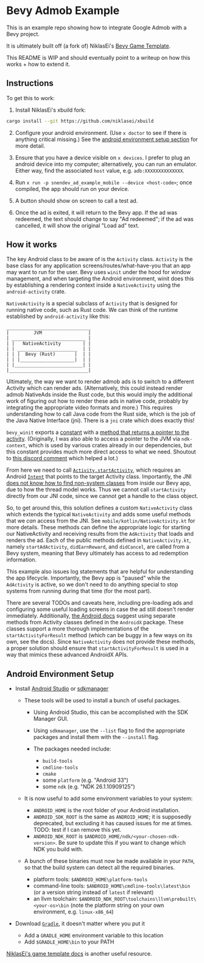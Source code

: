 # Bevy Admob Example

This is an example repo showing how to integrate Google Admob with a Bevy project.

It is ultimately built off (a fork of) NiklasEi's [Bevy Game Template](https://github.com/niklasEi/bevy_game_template).

This README is WIP and should eventually point to a writeup on how this works + how to extend it.

## Instructions

To get this to work:

1) Install NiklasEi's xbuild fork:

```sh
cargo install --git https://github.com/niklasei/xbuild
```

2) Configure your android environment. (Use `x doctor` to see if there is anything critical missing.) See the [android environment setup section](#android-environment-setup) for more detail.

3) Ensure that you have a device visible on `x devices`. I prefer to plug an android device into my computer; alternatively, you can run an emulator. Either way, find the associated `host` value, e.g. `adb:XXXXXXXXXXXXXX`.

4) Run `x run -p snendev_ad_example_mobile --device <host-code>`; once compiled, the app should run on your device.

5) A button should show on screen to call a test ad.

6) Once the ad is exited, it will return to the Bevy app. If the ad was redeemed, the text should change to say "Ad redeemed"; if the ad was cancelled, it will show the original "Load ad" text.

## How it works

The key Android class to be aware of is the `Activity` class. `Activity` is the base class for any application screens/routes/what-have-you that an app may want to run for the user. Bevy uses `winit` under the hood for window management, and when targeting the Android environment, winit does this by establishing a rendering context inside a `NativeActivity` using the `android-activity` crate.

`NativeActivity` is a special subclass of `Activity` that is designed for running native code, such as Rust code. We can think of the runtime established by `android-activity` like this:

```
_______________________________
|         JVM                 |
| ___________________________ |
| |   NativeActivity        | |
| | ______________________  | |
| | |  Bevy (Rust)       |  | |
| | |____________________|  | |
| |_________________________| |
|_____________________________|
```

Ultimately, the way we want to render admob ads is to switch to a different Activity which can render ads. (Alternatively, this could instead render admob NativeAds inside the Rust code, but this would imply the additional work of figuring out how to render these ads in native code, probably by integrating the appropriate video formats and more.) This requires understanding how to call Java code from the Rust side, which is the job of the Java Native Interface (jni). There is a `jni` crate which does exactly this!

`bevy_winit` exports a [constant](https://github.com/bevyengine/bevy/blob/main/crates/bevy_winit/src/lib.rs#L59) with a [method that returns a pointer to the activity](https://github.com/rust-mobile/android-activity/blob/c9faa9c44e04152863cc0ea9b6982065e0346ba6/android-activity/src/lib.rs#L499-L521). (Originally, I was also able to access a pointer to the JVM via `ndk-context`, which is used by various crates already in our dependencies, but this constant provides much more direct access to what we need. Shoutout to [this discord comment](https://discord.com/channels/691052431525675048/757316314845937785/1204499829988790313) which helped a lot.)

From here we need to call [`Activity.startActivity`](https://developer.android.com/reference/android/app/Activity#startActivity(android.content.Intent)), which requires an Android [`Intent`](https://developer.android.com/reference/android/content/Intent) that points to the target Activity class. Importantly, the JNI [does not know how to find non-system classes](https://developer.android.com/training/articles/perf-jni#faq:-why-didnt-findclass-find-my-class) from inside our Bevy app, due to how the thread model works. Thus we cannot call `startActivity` directly from our JNI code, since we cannot get a handle to the class object.

So, to get around this, this solution defines a custom `NativeActivity` class which extends the typical `NativeActivity` and adds some useful methods that we _can_ access from the JNI. See `mobile/kotlin/NativeActivity.kt` for more details. These methods can define the appropriate logic for starting our NativeActivity and receiving results from the `AdActivity` that loads and renders the ad. Each of the public methods defined in `NativeActivity.kt`, namely `startAdActivity`, `didEarnReward`, and `didCancel`, are called from a Bevy system, meaning that Bevy ultimately has access to ad redemption information.

This example also issues log statements that are helpful for understanding the app lifecycle. Importantly, the Bevy app is "paused" while the `AdActivity` is active, so we don't need to do anything special to stop systems from running during that time (for the most part).

There are several TODOs and caveats here, including pre-loading ads and configuring some useful loading screens in case the ad still doesn't render immediately. Additionally, [the Android docs](https://developer.android.com/training/basics/intents/result) suggest using separate methods from Activity classes defined in the `AndroidX` package. These classes support a more thorough implementations of the `startActivityForResult` method (which can be buggy in a few ways on its own, see the docs). Since `NativeActivity` does not provide these methods, a proper solution should ensure that `startActivityForResult` is used in a way that mimics these advanced AndroidX APIs.

## Android Environment Setup

- Install [Android Studio](https://developer.android.com/studio) or [sdkmanager](https://developer.android.com/tools/sdkmanager)

  - These tools will be used to install a bunch of useful packages.

    - Using Android Studio, this can be accomplished with the SDK Manager GUI.
    - Using `sdkmanager`, use the `--list` flag to find the appropriate packages and install them with the `--install` flag.
    - The packages needed include:

      - `build-tools`
      - `cmdline-tools`
      - `cmake`
      - some `platform` (e.g. "Android 33")
      - some `ndk` (e.g. "NDK 26.1.10909125")

  - It is now useful to add some environment variables to your system:

    - `ANDROID_HOME` is the root folder of your Android installation.
    - `ANDROID_SDK_ROOT` is the same as `ANDROID_HOME`; it is supposedly deprecated, but excluding it has caused issues for me at times. TODO: test if I can remove this yet.
    - `ANDROID_NDK_ROOT` is `$ANDROID_HOME/ndk/<your-chosen-ndk-version>`. Be sure to update this if you want to change which NDK you build with.

  - A bunch of these binaries must now be made available in your `PATH`, so that the build system can detect all the required binaries.

    - platform tools: `$ANDROID_HOME\platform-tools`
    - command-line tools: `$ANDROID_HOME\cmdline-tools\latest\bin` (or a version string instead of `latest` if relevant)
    - an llvm toolchain: `$ANDROID_NDK_ROOT\toolchains\llvm\prebuilt\<your-os>\bin` (note the platform string on your own environment, e.g. `linux-x86_64`)

- Download [`Gradle`](https://gradle.org/install/#manually), it doesn't matter where you put it

  - Add a `GRADLE_HOME` environment variable to this location
  - Add `$GRADLE_HOME\bin` to your PATH

[NiklasEi's game template docs](https://github.com/NiklasEi/bevy_game_template/blob/main/README.md#deploy-mobile-platforms) is another useful resource.
